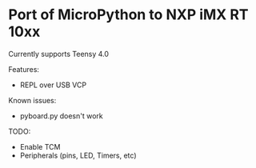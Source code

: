 Port of MicroPython to NXP iMX RT 10xx
======================================

Currently supports Teensy 4.0

Features:
  - REPL over USB VCP

Known issues:
  - pyboard.py doesn't work

TODO:
  - Enable TCM
  - Peripherals (pins, LED, Timers, etc)
